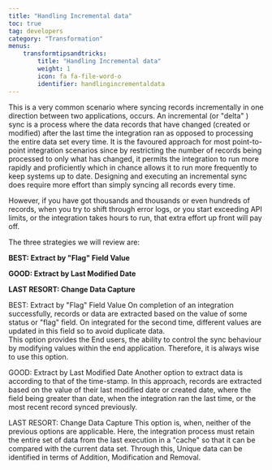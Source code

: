 ```yaml
---
title: "Handling Incremental data"
toc: true
tag: developers
category: "Transformation"
menus: 
    transformtipsandtricks:
        title: "Handling Incremental data"
        weight: 1
        icon: fa fa-file-word-o
        identifier: handlingincrementaldata
---
```


This is a very common scenario where syncing records incrementally in one direction between two applications, occurs. 
An incremental (or "delta" ) sync is a process where the data records that have changed (created or modified) after the last time the integration ran as opposed to processing the entire data set every time. 
It is the favoured approach for most point-to-point integration scenarios since by restricting the number of 
records being processed to only what has changed, it permits the integration to run more rapidly 
and proficiently which in chance allows it to run more frequently to keep systems up to date.
Designing and executing an incremental sync does require more effort than simply syncing all records every time. 

However, if you have got thousands and thousands or even hundreds of records, when you try to shift through error logs,
or you start exceeding API limits, or the integration takes hours to run, that extra effort up front will pay off.

The three strategies we will review are:

**BEST: Extract by "Flag" Field Value**   

**GOOD: Extract by Last Modified Date**     

**LAST RESORT: Change Data Capture**    

BEST: Extract by "Flag" Field Value
On completion of an integration successfully, records or data are extracted based on the value of some status or "flag" field. 
On integrated for the second time, different values are updated in this field so to avoid duplicate data.  
This option provides the End users, the ability to control the sync behaviour by modifying values within the
end application. Therefore, it is always wise to use this option.

GOOD: Extract by Last Modified Date
Another option to extract data is according to that of the time-stamp. In this approach, records are extracted 
based on the value of their last modified date or created date, where the field being greater than date, when the 
integration ran the last time, or the most recent record synced previously.

LAST RESORT: Change Data Capture
This option is, when, neither of the previous options are applicable. Here, the integration process must retain 
the entire set of data from the last execution in a "cache" so that it can be compared with the current data set. 
Through this, Unique data can be identified in terms of Addition, Modification and Removal.